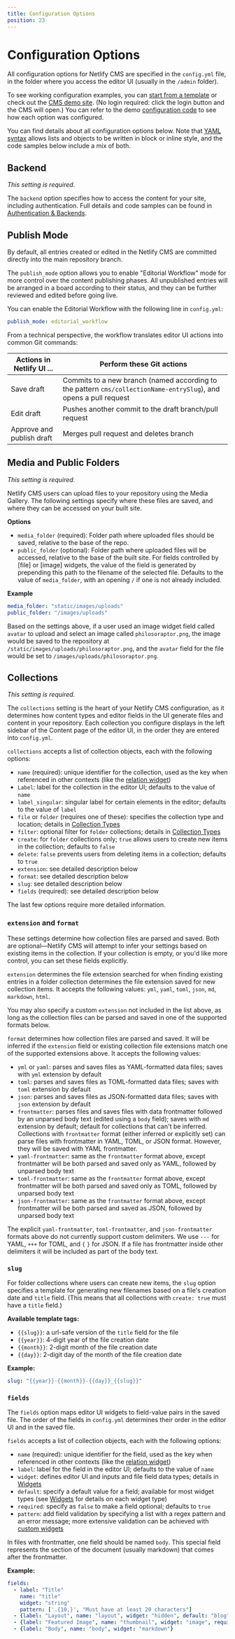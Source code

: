 ```yaml
---
title: Configuration Options
position: 23
---
```


# Configuration Options

All configuration options for Netlify CMS are specified in the `config.yml` file, in the folder where you access the editor UI (usually in the `/admin` folder).

To see working configuration examples, you can [start from a template](https://www.netlifycms.org/docs/start-with-a-template) or check out the [CMS demo site](https://cms-demo.netlify.com). (No login required: click the login button and the CMS will open.) You can refer to the demo [configuration code](https://github.com/netlify/netlify-cms/blob/master/example/config.yml) to see how each option was configured.

You can find details about all configuration options below. Note that [YAML syntax](https://en.wikipedia.org/wiki/YAML#Basic_components) allows lists and objects to be written in block or inline style, and the code samples below include a mix of both.


## Backend

*This setting is required.*

The `backend` option specifies how to access the content for your site, including authentication. Full details and code samples can be found in [Authentication & Backends](https://www.netlifycms.org/docs/authentication-backends).


## Publish Mode

By default, all entries created or edited in the Netlify CMS are committed directly into the main repository branch.

The `publish_mode` option allows you to enable "Editorial Workflow" mode for more control over the content publishing phases. All unpublished entries will be arranged in a board according to their status, and they can be further reviewed and edited before going live.

You can enable the Editorial Workflow with the following line in `config.yml`:

```yaml
publish_mode: editorial_workflow
```

From a technical perspective, the workflow translates editor UI actions into common Git commands:

Actions in Netlify UI ...	| Perform these Git actions
--- | ---
Save draft | Commits to a new branch (named according to the pattern `cms/collectionName-entrySlug`), and opens a pull request
Edit draft | Pushes another commit to the draft branch/pull request
Approve and publish draft | Merges pull request and deletes branch


## Media and Public Folders

*This setting is required.*

Netlify CMS users can upload files to your repository using the Media Gallery. The following settings specify where these files are saved, and where they can be accessed on your built site.

**Options**

- `media_folder` (required): Folder path where uploaded files should be saved, relative to the base of the repo.
- `public_folder` (optional): Folder path where uploaded files will be accessed, relative to the base of the built site. For fields controlled by [file] or [image] widgets, the value of the field is generated by prepending this path to the filename of the selected file. Defaults to the value of `media_folder`, with an opening `/` if one is not already included.

**Example**

``` yaml
media_folder: "static/images/uploads"
public_folder: "/images/uploads"
```

Based on the settings above, if a user used an image widget field called `avatar` to upload and select an image called `philosoraptor.png`, the image would be saved to the repository at `/static/images/uploads/philosoraptor.png`, and the `avatar` field for the file would be set to `/images/uploads/philosoraptor.png`.


## Collections

*This setting is required.*

The `collections` setting is the heart of your Netlify CMS configuration, as it determines how content types and editor fields in the UI generate files and content in your repository. Each collection you configure displays in the left sidebar of the Content page of the editor UI, in the order they are entered into `config.yml`.

`collections` accepts a list of collection objects, each with the following options:

- `name` (required): unique identifier for the collection, used as the key when referenced in other contexts (like the [relation widget](https://www.netlifycms.org/docs/widgets/#relation))
- `Label`: label for the collection in the editor UI; defaults to the value of `name`
- `label_singular`: singular label for certain elements in the editor; defaults to the value of `label`
- `file` or `folder` (requires one of these): specifies the collection type and location; details in [Collection Types](https://www.netlifycms.org/docs/collection-types)
- `filter`: optional filter for `folder` collections; details in [Collection Types](https://www.netlifycms.org/docs/collection-types)
- `create`: for `folder` collections only; `true` allows users to create new items in the collection; defaults to `false`
- `delete`: `false` prevents users from deleting items in a collection; defaults to `true`
- `extension`: see detailed description below
- `format`: see detailed description below
- `slug`: see detailed description below
- `fields` (required): see detailed description below

The last few options require more detailed information.

### `extension` and `format`

These settings determine how collection files are parsed and saved. Both are optional—Netlify CMS will attempt to infer your settings based on existing items in the collection. If your collection is empty, or you'd like more control, you can set these fields explicitly.

`extension` determines the file extension searched for when finding existing entries in a folder collection determines the file extension saved for new collection items. It accepts the following values: `yml`, `yaml`, `toml`, `json`, `md`, `markdown`, `html`.

You may also specify a custom `extension` not included in the list above, as long as the collection files can be parsed and saved in one of the supported formats below.

`format` determines how collection files are parsed and saved. It will be inferred if the `extension` field or existing collection file extensions match one of the supported extensions above. It accepts the following values:

- `yml` or `yaml`: parses and saves files as YAML-formatted data files; saves with `yml` extension by default
- `toml`: parses and saves files as TOML-formatted data files; saves with `toml` extension by default
- `json`: parses and saves files as JSON-formatted data files; saves with `json` extension by default
- `frontmatter`: parses files and saves files with data frontmatter followed by an unparsed body text (edited using a `body` field); saves with `md` extension by default; default for collections that can't be inferred. Collections with `frontmatter` format (either inferred or explicitly set) can parse files with frontmatter in YAML, TOML, or JSON format. However, they will be saved with YAML frontmatter.
- `yaml-frontmatter`: same as the `frontmatter` format above, except frontmatter will be both parsed and saved only as YAML, followed by unparsed body text
- `toml-frontmatter`: same as the `frontmatter` format above, except frontmatter will be both parsed and saved only as TOML, followed by unparsed body text
- `json-frontmatter`: same as the `frontmatter` format above, except frontmatter will be both parsed and saved as JSON, followed by unparsed body text

The explicit `yaml-frontmatter`, `toml-frontmatter`, and `json-frontmatter` formats above do not currently support custom delimiters. We use `---` for YAML, `+++` for TOML, and `{` `}` for JSON. If a file has frontmatter inside other delimiters it will be included as part of the body text.


### `slug`

For folder collections where users can create new items, the `slug` option specifies a template for generating new filenames based on a file's creation date and `title` field. (This means that all collections with `create: true` must have a `title` field.)

**Available template tags:**

- `{{slug}}`: a url-safe version of the `title` field for the file
- `{{year}}`: 4-digit year of the file creation date
- `{{month}}`: 2-digit month of the file creation date
- `{{day}}`: 2-digit day of the month of the file creation date

**Example:**

```yaml
slug: "{{year}}-{{month}}-{{day}}_{{slug}}"
```

### `fields`

The `fields` option maps editor UI widgets to field-value pairs in the saved file. The order of the fields in `config.yml` determines their order in the editor UI and in the saved file.

`fields` accepts a list of collection objects, each with the following options:

- `name` (required): unique identifier for the field, used as the key when referenced in other contexts (like the [relation widget](https://www.netlifycms.org/docs/widgets/#relation))
- `label`: label for the field in the editor UI; defaults to the value of `name`
- `widget`: defines editor UI and inputs and file field data types; details in [Widgets](https://www.netlifycms.org/docs/widgets)
- `default`: specify a default value for a field; available for most widget types (see [Widgets](https://www.netlifycms.org/docs/widgets) for details on each widget type)
- `required`: specify as `false` to make a field optional; defaults to `true`
- `pattern`: add field validation by specifying a list with a regex pattern and an error message; more extensive validation can be achieved with [custom widgets](https://www.netlifycms.org/docs/custom-widgets/#advanced-field-validation)

In files with frontmatter, one field should be named `body`. This special field represents the section of the document (usually markdown) that comes after the frontmatter.

**Example:**

```yaml
fields:
  - label: "Title"
    name: "title"
    widget: "string"
    pattern: ['.{10,}', "Must have at least 20 characters"]
  - {label: "Layout", name: "layout", widget: "hidden", default: "blog"}
  - {label: "Featured Image", name: "thumbnail", widget: "image", required: false}
  - {label: "Body", name: "body", widget: "markdown"}
```


